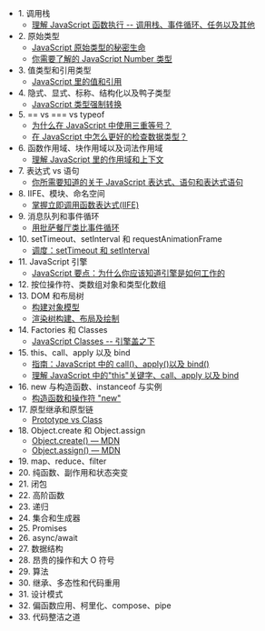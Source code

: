 <!--
 * @Author: Hom Yan
 * @Date: 2019-03-15 15:05:41
 * @LastEditors  : Hom Yan
 * @LastEditTime : 2020-01-06 16:02:32
 -->

- 1.&nbsp;调用栈
  - [理解 JavaScript 函数执行 -- 调用栈、事件循环、任务以及其他](/1-call-stack/understanding-javascript-function-executions.md)
- 2.&nbsp;原始类型
  - [JavaScript 原始类型的秘密生命](/2-primitive-types/the-secrect-life-of-javascript-primitives.md)
  - [你需要了解的 JavaScript Number 类型](/2-primitive-types/what-you-need-to-know-about-javascript-number-type.md)
- 3.&nbsp;值类型和引用类型
  - [JavaScript 里的值和引用](/3-value-types-and-reference-types/explaining-value-vs-reference.md)
- 4.&nbsp;隐式、显式、标称、结构化以及鸭子类型
  - [JavaScript 类型强制转换](/4-type-coercion/javascript-type-coercion-explained.md)
- 5.&nbsp;== vs === vs typeof
  - [为什么在 JavaScript 中使用三重等号？](/5-==vs===vs-typeof/why-use-the-triple-equals-in-javascript.md)
  - [在 JavaScript 中怎么更好的检查数据类型？](/5-==vs===vs-typeof/how-to-better-check-data-types-in-javscript.md)
- 6.&nbsp;函数作用域、块作用域以及词法作用域
  - [理解 JavaScript 里的作用域和上下文](/6-function-block-lexical-scope/understanding-scope-and-context-in-javascript.md)
- 7.&nbsp;表达式 vs 语句
  - [你所需要知道的关于 JavaScript 表达式、语句和表达式语句](/7-expression-vs-statement/expressions-statements-and-expression-statements.md)
- 8.&nbsp;IIFE、模块、命名空间
  - [掌握立即调用函数表达式(IIFE)](/8-IIFE-modules-namespaces/mastering-IIFE.md)
- 9.&nbsp;消息队列和事件循环
  - [用批萨餐厅类比事件循环](/9-message-queue-and-event-loop/visualising-event-loop-with-pizza-resturant.md)
- 10.&nbsp;setTimeout、setInterval 和 requestAnimationFrame
  - [调度：setTimeout 和 setInterval](/10-settimeout-setinterval-and-requestanimationframe/settimeout-and-setinterval.md)
- 11.&nbsp;JavaScript 引擎
  - [JavaScript 要点：为什么你应该知道引擎是如何工作的](/11-javascript-engine/javascript-essentials-why-you-should-know-how-the-engine-works.md)
- 12.&nbsp;按位操作符、类数组对象和类型化数组
- 13.&nbsp;DOM 和布局树
  - [构建对象模型](https://developers.google.com/web/fundamentals/performance/critical-rendering-path/constructing-the-object-model)
  - [渲染树构建、布局及绘制](https://developers.google.com/web/fundamentals/performance/critical-rendering-path/render-tree-construction)
- 14.&nbsp;Factories 和 Classes
  - [JavaScript Classes -- 引擎盖之下](/14-factories-classes/javascript-classes-under-the-hood.md)
- 15.&nbsp;this、call、apply 以及 bind
  - [指南：JavaScript 中的 call()、apply()以及 bind()](/15-this-call-apply-bind/how-to-call-apply-bind-in-javascript.md)
  - [理解 JavaScript 中的"this"关键字、call、apply 以及 bind](/15-this-call-apply-bind/this-keyword-call-apply-bind-javascript.md)
- 16.&nbsp;new 与构造函数、instanceof 与实例
  - [构造函数和操作符 "new"](/16-new-constructor-instance/constructor-new.md)
- 17.&nbsp;原型继承和原型链
  - [Prototype vs Class](/17-prototype-inheritance-and-prototype-chain/prototype-vs-class.md)
- 18.&nbsp;Object.create 和 Object.assign
  - [Object.create() — MDN](https://developer.mozilla.org/zh-CN/docs/Web/JavaScript/Reference/Global_Objects/Object/create)
  - [Object.assign() — MDN](https://developer.mozilla.org/zh-CN/docs/Web/JavaScript/Reference/Global_Objects/Object/assign)
- 19.&nbsp;map、reduce、filter
- 20.&nbsp;纯函数、副作用和状态突变
- 21.&nbsp;闭包
- 22.&nbsp;高阶函数
- 23.&nbsp;递归
- 24.&nbsp;集合和生成器
- 25.&nbsp;Promises
- 26.&nbsp;async/await
- 27.&nbsp;数据结构
- 28.&nbsp;昂贵的操作和大 O 符号
- 29.&nbsp;算法
- 30.&nbsp;继承、多态性和代码重用
- 31.&nbsp;设计模式
- 32.&nbsp;偏函数应用、柯里化、compose、pipe
- 33.&nbsp;代码整洁之道
